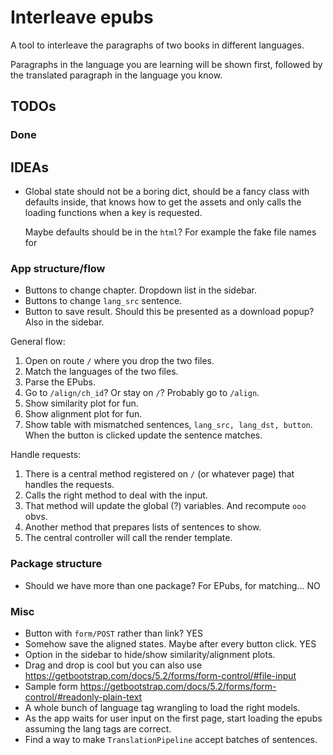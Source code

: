 # Interleave epubs

A tool to interleave the paragraphs of two books in different languages.

Paragraphs in the language you are learning will be shown first,
followed by the translated paragraph in the language you know.

## TODOs

### Done

## IDEAs

* Global state should not be a boring dict,
  should be a fancy class with defaults inside,
  that knows how to get the assets
  and only calls the loading functions when a key is requested.

  Maybe defaults should be in the `html`?
  For example the fake file names for 

### App structure/flow

* Buttons to change chapter.
  Dropdown list in the sidebar.
* Buttons to change `lang_src` sentence.
* Button to save result.
  Should this be presented as a download popup?
  Also in the sidebar.

General flow:

1. Open on route `/` where you drop the two files.
1. Match the languages of the two files.
1. Parse the EPubs.
1. Go to `/align/ch_id`? Or stay on `/`? Probably go to `/align`.
1. Show similarity plot for fun.
1. Show alignment plot for fun.
1. Show table with mismatched sentences, `lang_src, lang_dst, button`.
   When the button is clicked update the sentence matches.

Handle requests:

1. There is a central method registered on `/` (or whatever page) that handles the requests.
1. Calls the right method to deal with the input.
1. That method will update the global (?) variables.
   And recompute `ooo` obvs.
1. Another method that prepares lists of sentences to show.
1. The central controller will call the render template.

### Package structure

* Should we have more than one package? For EPubs, for matching... NO

### Misc

* Button with `form/POST` rather than link? YES
* Somehow save the aligned states.
  Maybe after every button click. YES
* Option in the sidebar to hide/show similarity/alignment plots.
* Drag and drop is cool but you can also use
  https://getbootstrap.com/docs/5.2/forms/form-control/#file-input
* Sample form
  https://getbootstrap.com/docs/5.2/forms/form-control/#readonly-plain-text
* A whole bunch of language tag wrangling to load the right models.
* As the app waits for user input on the first page,
  start loading the epubs assuming the lang tags are correct.
* Find a way to make `TranslationPipeline` accept batches of sentences.